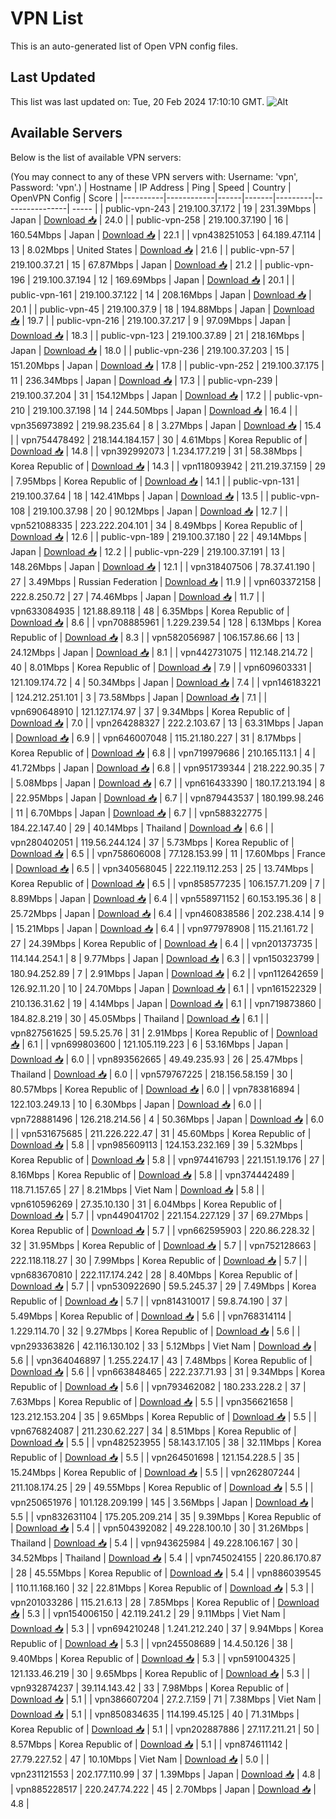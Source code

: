 # VPN List

This is an auto-generated list of Open VPN config files.

## Last Updated

This list was last updated on: Tue, 20 Feb 2024 17:10:10 GMT.
![Alt](https://repobeats.axiom.co/api/embed/186b98318ef1479477931607c1ad7d823f12451f.svg "Repobeats analytics image")

## Available Servers

Below is the list of available VPN servers:

(You may connect to any of these VPN servers with: Username: 'vpn', Password: 'vpn'.)
| Hostname | IP Address | Ping | Speed | Country | OpenVPN Config | Score |
|----------|------------|------|-------|---------|----------------| ----- |
| public-vpn-243 | 219.100.37.172 | 19 | 231.39Mbps | Japan | [Download 📥](./configs/server_0_JP.ovpn) | 24.0 |
| public-vpn-258 | 219.100.37.190 | 16 | 160.54Mbps | Japan | [Download 📥](./configs/server_1_JP.ovpn) | 22.1 |
| vpn438251053 | 64.189.47.114 | 13 | 8.02Mbps | United States | [Download 📥](./configs/server_2_US.ovpn) | 21.6 |
| public-vpn-57 | 219.100.37.21 | 15 | 67.87Mbps | Japan | [Download 📥](./configs/server_3_JP.ovpn) | 21.2 |
| public-vpn-196 | 219.100.37.194 | 12 | 169.69Mbps | Japan | [Download 📥](./configs/server_4_JP.ovpn) | 20.1 |
| public-vpn-161 | 219.100.37.122 | 14 | 208.16Mbps | Japan | [Download 📥](./configs/server_5_JP.ovpn) | 20.1 |
| public-vpn-45 | 219.100.37.9 | 18 | 194.88Mbps | Japan | [Download 📥](./configs/server_6_JP.ovpn) | 19.7 |
| public-vpn-216 | 219.100.37.217 | 9 | 97.09Mbps | Japan | [Download 📥](./configs/server_7_JP.ovpn) | 18.3 |
| public-vpn-123 | 219.100.37.89 | 21 | 218.16Mbps | Japan | [Download 📥](./configs/server_8_JP.ovpn) | 18.0 |
| public-vpn-236 | 219.100.37.203 | 15 | 151.20Mbps | Japan | [Download 📥](./configs/server_9_JP.ovpn) | 17.8 |
| public-vpn-252 | 219.100.37.175 | 11 | 236.34Mbps | Japan | [Download 📥](./configs/server_10_JP.ovpn) | 17.3 |
| public-vpn-239 | 219.100.37.204 | 31 | 154.12Mbps | Japan | [Download 📥](./configs/server_11_JP.ovpn) | 17.2 |
| public-vpn-210 | 219.100.37.198 | 14 | 244.50Mbps | Japan | [Download 📥](./configs/server_12_JP.ovpn) | 16.4 |
| vpn356973892 | 219.98.235.64 | 8 | 3.27Mbps | Japan | [Download 📥](./configs/server_13_JP.ovpn) | 15.4 |
| vpn754478492 | 218.144.184.157 | 30 | 4.61Mbps | Korea Republic of | [Download 📥](./configs/server_14_KR.ovpn) | 14.8 |
| vpn392992073 | 1.234.177.219 | 31 | 58.38Mbps | Korea Republic of | [Download 📥](./configs/server_15_KR.ovpn) | 14.3 |
| vpn118093942 | 211.219.37.159 | 29 | 7.95Mbps | Korea Republic of | [Download 📥](./configs/server_16_KR.ovpn) | 14.1 |
| public-vpn-131 | 219.100.37.64 | 18 | 142.41Mbps | Japan | [Download 📥](./configs/server_17_JP.ovpn) | 13.5 |
| public-vpn-108 | 219.100.37.98 | 20 | 90.12Mbps | Japan | [Download 📥](./configs/server_18_JP.ovpn) | 12.7 |
| vpn521088335 | 223.222.204.101 | 34 | 8.49Mbps | Korea Republic of | [Download 📥](./configs/server_19_KR.ovpn) | 12.6 |
| public-vpn-189 | 219.100.37.180 | 22 | 49.14Mbps | Japan | [Download 📥](./configs/server_20_JP.ovpn) | 12.2 |
| public-vpn-229 | 219.100.37.191 | 13 | 148.26Mbps | Japan | [Download 📥](./configs/server_21_JP.ovpn) | 12.1 |
| vpn318407506 | 78.37.41.190 | 27 | 3.49Mbps | Russian Federation | [Download 📥](./configs/server_22_RU.ovpn) | 11.9 |
| vpn603372158 | 222.8.250.72 | 27 | 74.46Mbps | Japan | [Download 📥](./configs/server_23_JP.ovpn) | 11.7 |
| vpn633084935 | 121.88.89.118 | 48 | 6.35Mbps | Korea Republic of | [Download 📥](./configs/server_24_KR.ovpn) | 8.6 |
| vpn708885961 | 1.229.239.54 | 128 | 6.13Mbps | Korea Republic of | [Download 📥](./configs/server_25_KR.ovpn) | 8.3 |
| vpn582056987 | 106.157.86.66 | 13 | 24.12Mbps | Japan | [Download 📥](./configs/server_26_JP.ovpn) | 8.1 |
| vpn442731075 | 112.148.214.72 | 40 | 8.01Mbps | Korea Republic of | [Download 📥](./configs/server_27_KR.ovpn) | 7.9 |
| vpn609603331 | 121.109.174.72 | 4 | 50.34Mbps | Japan | [Download 📥](./configs/server_28_JP.ovpn) | 7.4 |
| vpn146183221 | 124.212.251.101 | 3 | 73.58Mbps | Japan | [Download 📥](./configs/server_29_JP.ovpn) | 7.1 |
| vpn690648910 | 121.127.174.97 | 37 | 9.34Mbps | Korea Republic of | [Download 📥](./configs/server_30_KR.ovpn) | 7.0 |
| vpn264288327 | 222.2.103.67 | 13 | 63.31Mbps | Japan | [Download 📥](./configs/server_31_JP.ovpn) | 6.9 |
| vpn646007048 | 115.21.180.227 | 31 | 8.17Mbps | Korea Republic of | [Download 📥](./configs/server_32_KR.ovpn) | 6.8 |
| vpn719979686 | 210.165.113.1 | 4 | 41.72Mbps | Japan | [Download 📥](./configs/server_33_JP.ovpn) | 6.8 |
| vpn951739344 | 218.222.90.35 | 7 | 5.08Mbps | Japan | [Download 📥](./configs/server_34_JP.ovpn) | 6.7 |
| vpn616433390 | 180.17.213.194 | 8 | 22.95Mbps | Japan | [Download 📥](./configs/server_35_JP.ovpn) | 6.7 |
| vpn879443537 | 180.199.98.246 | 11 | 6.70Mbps | Japan | [Download 📥](./configs/server_36_JP.ovpn) | 6.7 |
| vpn588322775 | 184.22.147.40 | 29 | 40.14Mbps | Thailand | [Download 📥](./configs/server_37_TH.ovpn) | 6.6 |
| vpn280402051 | 119.56.244.124 | 37 | 5.73Mbps | Korea Republic of | [Download 📥](./configs/server_38_KR.ovpn) | 6.5 |
| vpn758606008 | 77.128.153.99 | 11 | 17.60Mbps | France | [Download 📥](./configs/server_39_FR.ovpn) | 6.5 |
| vpn340568045 | 222.119.112.253 | 25 | 13.74Mbps | Korea Republic of | [Download 📥](./configs/server_40_KR.ovpn) | 6.5 |
| vpn858577235 | 106.157.71.209 | 7 | 8.89Mbps | Japan | [Download 📥](./configs/server_41_JP.ovpn) | 6.4 |
| vpn558971152 | 60.153.195.36 | 8 | 25.72Mbps | Japan | [Download 📥](./configs/server_42_JP.ovpn) | 6.4 |
| vpn460838586 | 202.238.4.14 | 9 | 15.21Mbps | Japan | [Download 📥](./configs/server_43_JP.ovpn) | 6.4 |
| vpn977978908 | 115.21.161.72 | 27 | 24.39Mbps | Korea Republic of | [Download 📥](./configs/server_44_KR.ovpn) | 6.4 |
| vpn201373735 | 114.144.254.1 | 8 | 9.77Mbps | Japan | [Download 📥](./configs/server_45_JP.ovpn) | 6.3 |
| vpn150323799 | 180.94.252.89 | 7 | 2.91Mbps | Japan | [Download 📥](./configs/server_46_JP.ovpn) | 6.2 |
| vpn112642659 | 126.92.11.20 | 10 | 24.70Mbps | Japan | [Download 📥](./configs/server_47_JP.ovpn) | 6.1 |
| vpn161522329 | 210.136.31.62 | 19 | 4.14Mbps | Japan | [Download 📥](./configs/server_48_JP.ovpn) | 6.1 |
| vpn719873860 | 184.82.8.219 | 30 | 45.05Mbps | Thailand | [Download 📥](./configs/server_49_TH.ovpn) | 6.1 |
| vpn827561625 | 59.5.25.76 | 31 | 2.91Mbps | Korea Republic of | [Download 📥](./configs/server_50_KR.ovpn) | 6.1 |
| vpn699803600 | 121.105.119.223 | 6 | 53.16Mbps | Japan | [Download 📥](./configs/server_51_JP.ovpn) | 6.0 |
| vpn893562665 | 49.49.235.93 | 26 | 25.47Mbps | Thailand | [Download 📥](./configs/server_52_TH.ovpn) | 6.0 |
| vpn579767225 | 218.156.58.159 | 30 | 80.57Mbps | Korea Republic of | [Download 📥](./configs/server_53_KR.ovpn) | 6.0 |
| vpn783816894 | 122.103.249.13 | 10 | 6.30Mbps | Japan | [Download 📥](./configs/server_54_JP.ovpn) | 6.0 |
| vpn728881496 | 126.218.214.56 | 4 | 50.36Mbps | Japan | [Download 📥](./configs/server_55_JP.ovpn) | 6.0 |
| vpn531675685 | 211.226.222.47 | 31 | 45.60Mbps | Korea Republic of | [Download 📥](./configs/server_56_KR.ovpn) | 5.8 |
| vpn985609113 | 124.153.232.169 | 39 | 5.32Mbps | Korea Republic of | [Download 📥](./configs/server_57_KR.ovpn) | 5.8 |
| vpn974416793 | 221.151.19.176 | 27 | 8.16Mbps | Korea Republic of | [Download 📥](./configs/server_58_KR.ovpn) | 5.8 |
| vpn374442489 | 118.71.157.65 | 27 | 8.21Mbps | Viet Nam | [Download 📥](./configs/server_59_VN.ovpn) | 5.8 |
| vpn610596269 | 27.35.10.130 | 31 | 6.04Mbps | Korea Republic of | [Download 📥](./configs/server_60_KR.ovpn) | 5.7 |
| vpn449041702 | 221.154.227.129 | 37 | 69.27Mbps | Korea Republic of | [Download 📥](./configs/server_61_KR.ovpn) | 5.7 |
| vpn662595903 | 220.86.228.32 | 32 | 31.95Mbps | Korea Republic of | [Download 📥](./configs/server_62_KR.ovpn) | 5.7 |
| vpn752128663 | 222.118.118.27 | 30 | 7.99Mbps | Korea Republic of | [Download 📥](./configs/server_63_KR.ovpn) | 5.7 |
| vpn683670810 | 222.117.174.242 | 28 | 8.40Mbps | Korea Republic of | [Download 📥](./configs/server_64_KR.ovpn) | 5.7 |
| vpn530922690 | 59.5.245.37 | 29 | 7.49Mbps | Korea Republic of | [Download 📥](./configs/server_65_KR.ovpn) | 5.7 |
| vpn814310017 | 59.8.74.190 | 37 | 5.49Mbps | Korea Republic of | [Download 📥](./configs/server_66_KR.ovpn) | 5.6 |
| vpn768314114 | 1.229.114.70 | 32 | 9.27Mbps | Korea Republic of | [Download 📥](./configs/server_67_KR.ovpn) | 5.6 |
| vpn293363826 | 42.116.130.102 | 33 | 5.12Mbps | Viet Nam | [Download 📥](./configs/server_68_VN.ovpn) | 5.6 |
| vpn364046897 | 1.255.224.17 | 43 | 7.48Mbps | Korea Republic of | [Download 📥](./configs/server_69_KR.ovpn) | 5.6 |
| vpn663848465 | 222.237.71.93 | 31 | 9.34Mbps | Korea Republic of | [Download 📥](./configs/server_70_KR.ovpn) | 5.6 |
| vpn793462082 | 180.233.228.2 | 37 | 7.63Mbps | Korea Republic of | [Download 📥](./configs/server_71_KR.ovpn) | 5.5 |
| vpn356621658 | 123.212.153.204 | 35 | 9.65Mbps | Korea Republic of | [Download 📥](./configs/server_72_KR.ovpn) | 5.5 |
| vpn676824087 | 211.230.62.227 | 34 | 8.51Mbps | Korea Republic of | [Download 📥](./configs/server_73_KR.ovpn) | 5.5 |
| vpn482523955 | 58.143.17.105 | 38 | 32.11Mbps | Korea Republic of | [Download 📥](./configs/server_74_KR.ovpn) | 5.5 |
| vpn264501698 | 121.154.228.5 | 35 | 15.24Mbps | Korea Republic of | [Download 📥](./configs/server_75_KR.ovpn) | 5.5 |
| vpn262807244 | 211.108.174.25 | 29 | 49.55Mbps | Korea Republic of | [Download 📥](./configs/server_76_KR.ovpn) | 5.5 |
| vpn250651976 | 101.128.209.199 | 145 | 3.56Mbps | Japan | [Download 📥](./configs/server_77_JP.ovpn) | 5.5 |
| vpn832631104 | 175.205.209.214 | 35 | 9.39Mbps | Korea Republic of | [Download 📥](./configs/server_78_KR.ovpn) | 5.4 |
| vpn504392082 | 49.228.100.10 | 30 | 31.26Mbps | Thailand | [Download 📥](./configs/server_79_TH.ovpn) | 5.4 |
| vpn943625984 | 49.228.106.167 | 30 | 34.52Mbps | Thailand | [Download 📥](./configs/server_80_TH.ovpn) | 5.4 |
| vpn745024155 | 220.86.170.87 | 28 | 45.55Mbps | Korea Republic of | [Download 📥](./configs/server_81_KR.ovpn) | 5.4 |
| vpn886039545 | 110.11.168.160 | 32 | 22.81Mbps | Korea Republic of | [Download 📥](./configs/server_82_KR.ovpn) | 5.3 |
| vpn201033286 | 115.21.6.13 | 28 | 7.85Mbps | Korea Republic of | [Download 📥](./configs/server_83_KR.ovpn) | 5.3 |
| vpn154006150 | 42.119.241.2 | 29 | 9.11Mbps | Viet Nam | [Download 📥](./configs/server_84_VN.ovpn) | 5.3 |
| vpn694210248 | 1.241.212.240 | 37 | 9.94Mbps | Korea Republic of | [Download 📥](./configs/server_85_KR.ovpn) | 5.3 |
| vpn245508689 | 14.4.50.126 | 38 | 9.40Mbps | Korea Republic of | [Download 📥](./configs/server_86_KR.ovpn) | 5.3 |
| vpn591004325 | 121.133.46.219 | 30 | 9.65Mbps | Korea Republic of | [Download 📥](./configs/server_87_KR.ovpn) | 5.3 |
| vpn932874237 | 39.114.143.42 | 33 | 7.98Mbps | Korea Republic of | [Download 📥](./configs/server_88_KR.ovpn) | 5.1 |
| vpn386607204 | 27.2.7.159 | 71 | 7.38Mbps | Viet Nam | [Download 📥](./configs/server_89_VN.ovpn) | 5.1 |
| vpn850834635 | 114.199.45.125 | 40 | 71.31Mbps | Korea Republic of | [Download 📥](./configs/server_90_KR.ovpn) | 5.1 |
| vpn202887886 | 27.117.211.21 | 50 | 8.57Mbps | Korea Republic of | [Download 📥](./configs/server_91_KR.ovpn) | 5.1 |
| vpn874611142 | 27.79.227.52 | 47 | 10.10Mbps | Viet Nam | [Download 📥](./configs/server_92_VN.ovpn) | 5.0 |
| vpn231121553 | 202.177.110.99 | 37 | 1.39Mbps | Japan | [Download 📥](./configs/server_93_JP.ovpn) | 4.8 |
| vpn885228517 | 220.247.74.222 | 45 | 2.70Mbps | Japan | [Download 📥](./configs/server_94_JP.ovpn) | 4.8 |
